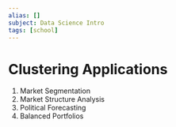 ```yaml
---
alias: []
subject: Data Science Intro
tags: [school]
---
```

# Clustering Applications


1. Market Segmentation
2. Market Structure Analysis
3. Political Forecasting
4. Balanced Portfolios